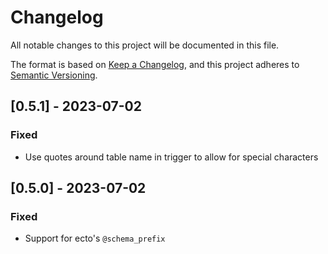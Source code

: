 # Changelog

All notable changes to this project will be documented in this file.

The format is based on [Keep a Changelog](https://keepachangelog.com/en/1.1.0/),
and this project adheres to [Semantic Versioning](https://semver.org/spec/v2.0.0.html).

## [0.5.1] - 2023-07-02

### Fixed

- Use quotes around table name in trigger to allow for special characters

## [0.5.0] - 2023-07-02

### Fixed

- Support for ecto's `@schema_prefix`

